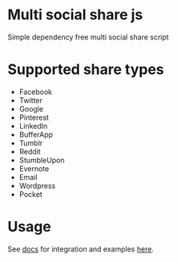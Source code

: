 # Multi social share js
Simple dependency free multi social share script

# Supported share types
- Facebook
- Twitter
- Google
- Pinterest
- LinkedIn
- BufferApp
- Tumblr
- Reddit
- StumbleUpon
- Evernote
- Email
- Wordpress
- Pocket

# Usage
See [docs](https://adrianbarbos.github.io/multi-social-share-js) for integration and examples [here](https://adrianbarbos.github.io/multi-social-share-js).

